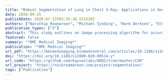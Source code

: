 ```yaml
---
title: "Robust Segmentation of Lung in Chest X-Ray: Applications in Analysis of Acute Respiratory Distress Syndrome"
date: 2020-09-25
publishDate: 2020-07-13T03:35:36.551520Z
authors: ["Narathip Reamaroon", "Michael Sjoding", "Harm Derksen", "Elyas Sabeti", "Jonathan Gryak", "Ryan Barbaro", "Brian Athey", "Kayvan Najarian"]
publication_types: ["2"]
abstract: "This study outlines an image processing algorithm for accurate and consistent lung segmentation in chest radiographs of critically ill adults and children typically obscured by medical equipment. In particular, this work focuses on applications in analysis of acute respiratory distress syndrome – a critical illness with a mortality rate of 40% that affects 200,000 patients in the United States and 3 million globally each year."
featured: false
summary: "*BMC Medical Imaging*"
publication: "*BMC Medical Imaging*"
url_pdf: "https://bmcmedimaging.biomedcentral.com/articles/10.1186/s12880-020-00514-y"
doi: "https://doi.org/10.1186/s12880-020-00514-y"
url_code: "https://github.com/kayvanlabs/ARDS/tree/master/CXR"
url_project: 'https://nickreamaroon.com/project/segmentation/'
tags: ["Publication"]
---
```


